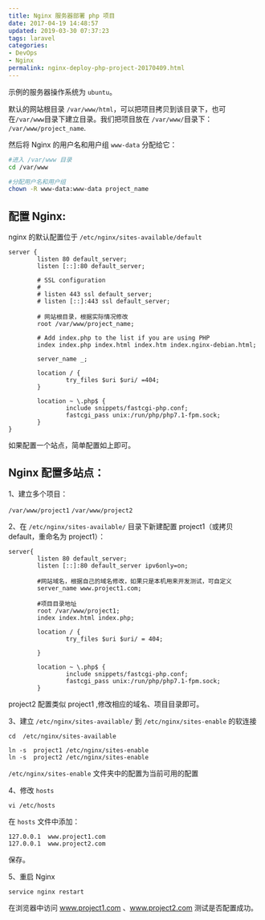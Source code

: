 ```yaml
---
title: Nginx 服务器部署 php 项目
date: 2017-04-19 14:48:57
updated: 2019-03-30 07:37:23
tags: laravel
categories: 
- DevOps
- Nginx
permalink: nginx-deploy-php-project-20170409.html
---
```

示例的服务器操作系统为 `ubuntu`。

默认的网站根目录 `/var/www/html`，可以把项目拷贝到该目录下，也可在`/var/www`目录下建立目录。我们把项目放在 `/var/www/`目录下： `/var/www/project_name`. 

然后将 Nginx 的用户名和用户组 `www-data` 分配给它：

```bash
#进入 /var/www 目录
cd /var/www

#分配用户名和用户组
chown -R www-data:www-data project_name
```

## 配置 Nginx:

nginx 的默认配置位于 `/etc/nginx/sites-available/default`

```
server {
        listen 80 default_server;
        listen [::]:80 default_server;

        # SSL configuration
        #
        # listen 443 ssl default_server;
        # listen [::]:443 ssl default_server;
    
		# 网站根目录，根据实际情况修改
        root /var/www/project_name;

        # Add index.php to the list if you are using PHP
        index index.php index.html index.htm index.nginx-debian.html;

        server_name _;

        location / {
                try_files $uri $uri/ =404;
        }

        location ~ \.php$ {
                include snippets/fastcgi-php.conf;
                fastcgi_pass unix:/run/php/php7.1-fpm.sock;
        }
}

```

如果配置一个站点，简单配置如上即可。

## Nginx 配置多站点：

1、建立多个项目：

`/var/www/project1`
`/var/www/project2`

2、在 `/etc/nginx/sites-available/` 目录下新建配置 project1（或拷贝default，重命名为 project1）：

```
server{
        listen 80 default_server;
        listen [::]:80 default_server ipv6only=on;
		
		#网站域名，根据自己的域名修改，如果只是本机用来开发测试，可自定义
        server_name www.project1.com;
	
		#项目目录地址
        root /var/www/project1;
        index index.html index.php;

        location / {
                try_files $uri $uri/ = 404;

        }

        location ~ \.php$ {
                include snippets/fastcgi-php.conf;
                fastcgi_pass unix:/run/php/php7.1-fpm.sock;
        }
```

project2 配置类似 project1 ,修改相应的域名、项目目录即可。

3、建立 `/etc/nginx/sites-available/` 到 `/etc/nginx/sites-enable` 的软连接

```
cd  /etc/nginx/sites-available

ln -s  project1 /etc/nginx/sites-enable
ln -s  project2 /etc/nginx/sites-enable
```

`/etc/nginx/sites-enable` 文件夹中的配置为当前可用的配置

4、修改 `hosts`

```
vi /etc/hosts
```

在 `hosts` 文件中添加：

```
127.0.0.1  www.project1.com
127.0.0.1  www.project2.com
```

保存。

5、重启 Nginx

```
service nginx restart
```

在浏览器中访问 www.project1.com 、www.project2.com  测试是否配置成功。